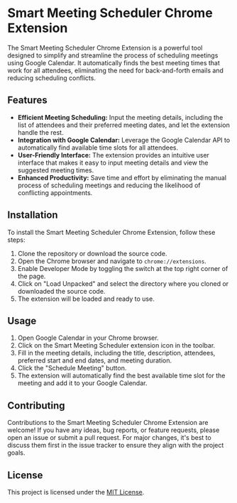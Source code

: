 # Smart Meeting Scheduler Chrome Extension

The Smart Meeting Scheduler Chrome Extension is a powerful tool designed to simplify and streamline the process of scheduling meetings using Google Calendar. It automatically finds the best meeting times that work for all attendees, eliminating the need for back-and-forth emails and reducing scheduling conflicts.

## Features

- **Efficient Meeting Scheduling:** Input the meeting details, including the list of attendees and their preferred meeting dates, and let the extension handle the rest.
- **Integration with Google Calendar:** Leverage the Google Calendar API to automatically find available time slots for all attendees.
- **User-Friendly Interface:** The extension provides an intuitive user interface that makes it easy to input meeting details and view the suggested meeting times.
- **Enhanced Productivity:** Save time and effort by eliminating the manual process of scheduling meetings and reducing the likelihood of conflicting appointments.

## Installation

To install the Smart Meeting Scheduler Chrome Extension, follow these steps:

1. Clone the repository or download the source code.
2. Open the Chrome browser and navigate to `chrome://extensions`.
3. Enable Developer Mode by toggling the switch at the top right corner of the page.
4. Click on "Load Unpacked" and select the directory where you cloned or downloaded the source code.
5. The extension will be loaded and ready to use.

## Usage

1. Open Google Calendar in your Chrome browser.
2. Click on the Smart Meeting Scheduler extension icon in the toolbar.
3. Fill in the meeting details, including the title, description, attendees, preferred start and end dates, and meeting duration.
4. Click the "Schedule Meeting" button.
5. The extension will automatically find the best available time slot for the meeting and add it to your Google Calendar.

## Contributing

Contributions to the Smart Meeting Scheduler Chrome Extension are welcome! If you have any ideas, bug reports, or feature requests, please open an issue or submit a pull request. For major changes, it's best to discuss them first in the issue tracker to ensure they align with the project goals.

## License

This project is licensed under the [MIT License](LICENSE).
